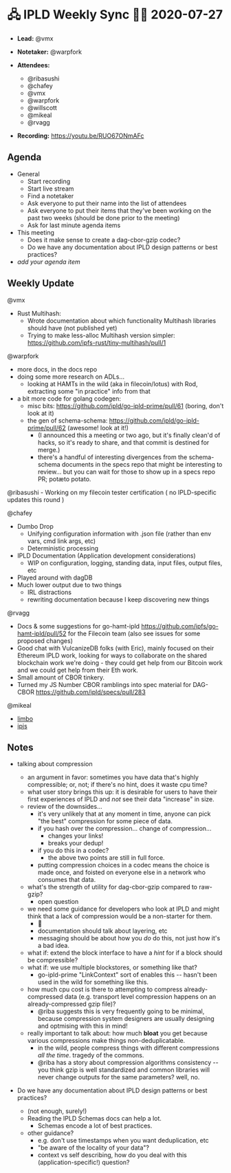 # 🖧 IPLD Weekly Sync 🙌🏽 2020-07-27

- **Lead:** @vmx
- **Notetaker:** @warpfork
- **Attendees:**
  - @ribasushi
  - @chafey
  - @vmx
  - @warpfork
  - @willscott
  - @mikeal
  - @rvagg

- **Recording:** https://youtu.be/RUO67ONmAFc


## Agenda

- General
  - Start recording
  - Start live stream
  - Find a notetaker
  - Ask everyone to put their name into the list of attendees
  - Ask everyone to put their items that they've been working on the past two weeks (should be done prior to the meeting)
  - Ask for last minute agenda items
- This meeting
  - Does it make sense to create a dag-cbor-gzip codec?
  - Do we have any documentation about IPLD design patterns or best practices?
- _add your agenda item_


## Weekly Update

@vmx
 - Rust Multihash:
   - Wrote documentation about which functionality Multihash libraries should have (not published yet)
   - Trying to make less-alloc Multihash version simpler: https://github.com/ipfs-rust/tiny-multihash/pull/1


@warpfork
- more docs, in the docs repo
- doing some more research on ADLs...
	- looking at HAMTs in the wild (aka in filecoin/lotus) with Rod, extracting some "in practice" info from that
- a bit more code for golang codegen:
	- misc bits: https://github.com/ipld/go-ipld-prime/pull/61 (boring, don't look at it)
	- the gen of schema-schema: https://github.com/ipld/go-ipld-prime/pull/62 (awesome!  look at it!)
		- (I announced this a meeting or two ago, but it's finally clean'd of hacks, so it's ready to share, and that commit is destined for merge.)
		- there's a handful of interesting divergences from the schema-schema documents in the specs repo that might be interesting to review... but you can wait for those to show up in a specs repo PR; potæto potato.

@ribasushi
    - Working on my filecoin tester certification ( no IPLD-specific updates this round )

@chafey
- Dumbo Drop
    - Unifying configuration information with .json file (rather than env vars, cmd link args, etc)
    - Deterministic processing
- IPLD Documentation (Application development considerations)
    - WIP on configuration, logging, standing data, input files, output files, etc
- Played around with dagDB
- Much lower output due to two things
    - IRL distractions
    - rewriting documentation because I keep discovering new things

@rvagg
  - Docs & some suggestions for go-hamt-ipld https://github.com/ipfs/go-hamt-ipld/pull/52 for the Filecoin team (also see issues for some proposed changes)
  - Good chat with VulcanizeDB folks (with Eric), mainly focused on their Ethereum IPLD work, looking for ways to collaborate on the shared blockchain work we're doing - they could get help from our Bitcoin work and we could get help from their Eth work.
  - Small amount of CBOR tinkery.
  - Turned my JS Number CBOR ramblings into spec material for DAG-CBOR https://github.com/ipld/specs/pull/283

@mikeal
  - [limbo](https://github.com/mikeal/limbo)
  - [ipjs](https://github.com/mikeal/ipjs)


## Notes

<!-- After each call, the notetaker submits a PR to https://github.com/ipld/team-mgmt to store the notes on the meeting-notes folder -->

- talking about compression
	- an argument in favor: sometimes you have data that's highly compressible; or, not; if there's no hint, does it waste cpu time?
	- what user story brings this up: it is desirable for users to have their first experiences of IPLD and *not* see their data "increase" in size.
	- review of the downsides...
		- it's very unlikely that at any moment in time, anyone can pick "the best" compression for some piece of data.
		- if you hash over the compression... change of compression...
			- changes your links!
			- breaks your dedup!
		- if you do this in a codec?
			- the above two points are still in full force.
		- putting compression choices in a codec means the choice is made once, and foisted on everyone else in a network who consumes that data.
	- what's the strength of utility for dag-cbor-gzip compared to raw-gzip?
		- open question
	- we need some guidance for developers who look at IPLD and might think that a lack of compression would be a non-starter for them.
		- :100:
		- documentation should talk about layering, etc
		- messaging should be about how you _do_ do this, not just how it's a bad idea.
	- what if: extend the block interface to have a _hint_ for if a block should be compressible?
	- what if: we use multiple blockstores, or something like that?
		- go-ipld-prime "LinkContext" sort of enables this -- hasn't been used in the wild for something like this.
	- how much cpu cost is there to attempting to compress already-compressed data (e.g. transport level compression happens on an already-compressed gzip file)?
		- @riba suggests this is very frequently going to be minimal, because compression system designers are usually designing and optmising with this in mind!
	- really important to talk about: how much **bloat** you get because various compressions make things non-deduplicatable.
		- in the wild, people compress things with different compressions *all the time*.  tragedy of the commons.
		- @riba has a story about compression algorithms consistency -- you think gzip is well standardized and common libraries will never change outputs for the same parameters?  well, no.

- Do we have any documentation about IPLD design patterns or best practices?
	- (not enough, surely!)
	- Reading the IPLD Schemas docs can help a lot.
		- Schemas encode a lot of best practices.
	- other guidance?
		- e.g. don't use timestamps when you want deduplication, etc
		- "be aware of the locality of your data"?
		- context vs self describing, how do you deal with this (application-specific!) question?
